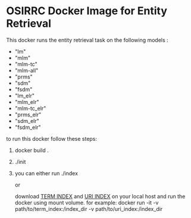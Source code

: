 # OSIRRC Docker Image for Entity Retrieval

This docker runs the entity retrieval task on the following models : 

 - "lm"
 - "mlm"
 - "mlm-tc"
 - "mlm-all" 
 - "prms"
 - "sdm" 
 - "fsdm"
 - "lm_elr"
 - "mlm_elr"
 - "mlm-tc_elr"
 - "prms_elr"
 - "sdm_elr"
 - "fsdm_elr"


to run this docker follow these steps:
1. docker build . 
2. ./init
3. you can either run ./index 
   
   or
   
   download [TERM INDEX](https://gustav1.ux.uis.no/downloads/elr/index7_stopped.tar.bz2) and [URI INDEX](https://gustav1.ux.uis.no/downloads/elr/index7_only_uri.tar.bz2) on your local host and run the docker using mount volume. for example:
   docker run -it -v path/to/term_index:/index_dir -v path/to/uri_index:/index_dir 
   
   


  
   

